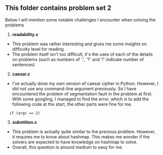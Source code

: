 ## This folder contains problem set 2
Below I will mention some notable challenges I encounter when solving the problems

1. **readability.c**
* This problem was rather interesting and gives me some insights on difficulty level for reading. 
* The problem itself isn't too difficult, it's the uses of each of the details on problems (such as numbers of
  '.', '?' and '!' indicate number of sentences)
  
2. **caesar.c**
* I've actually done my own version of caesar cipher in Python. However, I did not use any command-line argument previously.
  So I have encountered the problem of segmentation fault in the problem at first. With some googling, I managed to find the error,
  which is to add the following code at the start, the other parts were fine for me.
  
```
  if (argc == 2)
```
3. **substition.c**
* This problem is actually quite similar to the previous problem. However, it requires me to know about hashmap. This makes me wonder if 
  the solvers are expected to have knowledge on hashmap to solve. 
* Overall, this question is around medium to easy for me.
